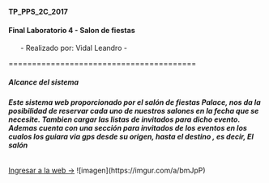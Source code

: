 
**TP_PPS_2C_2017**

<h4>Final Laboratorio 4 - Salon de fiestas</h4>

<ol>
- Realizado por: Vidal Leandro -
</ol>
========================================
<h5>Alcance del sistema</h5>
<h6> <strong>Este sistema web proporcionado por el salón de fiestas Palace, nos da la posibilidad de reservar cada uno de nuestros salones en la fecha que se necesite. Tambien cargar las listas de invitados para dicho evento.
Ademas cuenta con una sección para invitados de los eventos en los cualos los guiara via gps desde su origen, hasta el destino , es decir, El salón</strong></h6>
 <a href="http://www.muffin.com.ar/FinalLV/">Ingresar a la web -></a> 
![imagen](https://imgur.com/a/bmJpP)
